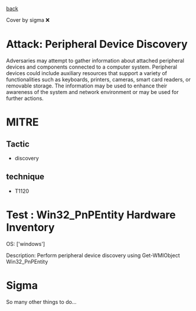 [back](../index.md)

Cover by sigma :x: 

# Attack: Peripheral Device Discovery

 Adversaries may attempt to gather information about attached peripheral devices and components connected to a computer system. Peripheral devices could include auxiliary resources that support a variety of functionalities such as keyboards, printers, cameras, smart card readers, or removable storage. The information may be used to enhance their awareness of the system and network environment or may be used for further actions.

# MITRE
## Tactic
  - discovery

## technique
  - T1120

# Test : Win32_PnPEntity Hardware Inventory

OS: ['windows']

Description: Perform peripheral device discovery using Get-WMIObject Win32_PnPEntity

# Sigma

 So many other things to do...